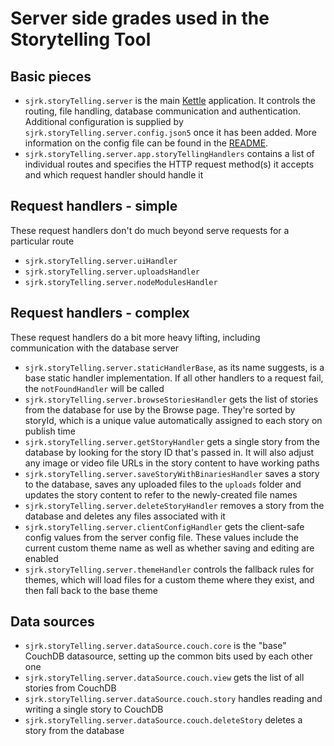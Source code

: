# Server side grades used in the Storytelling Tool

## Basic pieces

* `sjrk.storyTelling.server` is the main [Kettle](https://github.com/fluid-project/kettle) application. It controls the
  routing, file handling, database communication and authentication. Additional configuration is supplied by `sjrk.storyTelling.server.config.json5`
  once it has been added. More information on the config file can be found in the [README](../README.md#Running-the-site).
* `sjrk.storyTelling.server.app.storyTellingHandlers` contains a list of individual routes and specifies the HTTP
  request method(s) it accepts and which request handler should handle it

## Request handlers - simple

These request handlers don't do much beyond serve requests for a particular route

* `sjrk.storyTelling.server.uiHandler`
* `sjrk.storyTelling.server.uploadsHandler`
* `sjrk.storyTelling.server.nodeModulesHandler`

## Request handlers - complex

These request handlers do a bit more heavy lifting, including communication with the database server

* `sjrk.storyTelling.server.staticHandlerBase`, as its name suggests, is a base static handler implementation. If all
  other handlers to a request fail, the `notFoundHandler` will be called
* `sjrk.storyTelling.server.browseStoriesHandler` gets the list of stories from the database for use by the Browse page.
  They're sorted by storyId, which is a unique value automatically assigned to each story on publish time
* `sjrk.storyTelling.server.getStoryHandler` gets a single story from the database by looking for the story ID that's
  passed in. It will also adjust any image or video file URLs in the story content to have working paths
* `sjrk.storyTelling.server.saveStoryWithBinariesHandler` saves a story to the database, saves any uploaded files to
  the `uploads` folder and updates the story content to refer to the newly-created file names
* `sjrk.storyTelling.server.deleteStoryHandler` removes a story from the database and deletes any files associated
  with it
* `sjrk.storyTelling.server.clientConfigHandler` gets the client-safe config values from the server config file. These
  values include the current custom theme name as well as whether saving and editing are enabled
* `sjrk.storyTelling.server.themeHandler` controls the fallback rules for themes, which will load files for a custom
  theme where they exist, and then fall back to the base theme

## Data sources

* `sjrk.storyTelling.server.dataSource.couch.core` is the "base" CouchDB datasource, setting up the common bits used by
  each other one
* `sjrk.storyTelling.server.dataSource.couch.view` gets the list of all stories from CouchDB
* `sjrk.storyTelling.server.dataSource.couch.story` handles reading and writing a single story to CouchDB
* `sjrk.storyTelling.server.dataSource.couch.deleteStory` deletes a story from the database
